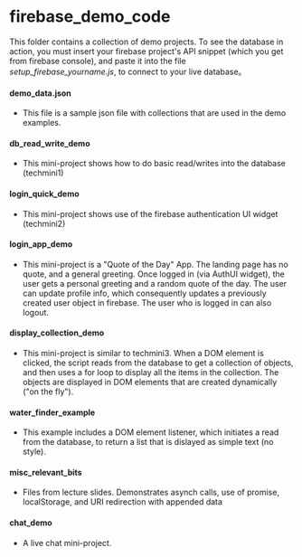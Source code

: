 # firebase_demo_code

This folder contains a collection of demo projects.
To see the database in action, you must insert your firebase project's API snippet (which you get from firebase console), and paste it into the file *setup_firebase_yourname.js*, to connect to your live database。

#### demo_data.json
- This file is a sample json file with collections that are used in the demo examples. 

#### db_read_write_demo    
- This mini-project shows how to do basic read/writes into the database (techmini1)

#### login_quick_demo      
- This mini-project shows use of the firebase authentication UI widget (techmini2)

#### login_app_demo        
- This mini-project is a "Quote of the Day" App.  The landing page has no quote, 
and a general greeting.  Once logged in (via AuthUI widget), the user gets a personal greeting
and a random quote of the day.   The user can update profile info, which consequently updates a previously created user
object in firebase.  The user who is logged in can also logout. 
                      
#### display_collection_demo 
- This mini-project is similar to techmini3.  When a DOM element is clicked, the script 
reads from the database to get a collection of objects, and then uses a for loop to display 
all the items in the collection.  The objects are displayed in DOM elements that are 
created dynamically ("on the fly").

#### water_finder_example  
- This example includes a DOM element listener, which initiates a read from the database,
to return a list that is dislayed as simple text (no style).
  
#### misc_relevant_bits
- Files from lecture slides. Demonstrates asynch calls, use of promise, localStorage, and URI redirection with appended data

#### chat_demo
- A live chat mini-project.

  
  
